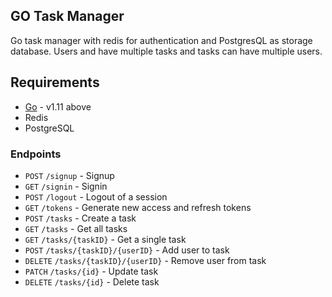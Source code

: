 ## GO Task Manager

Go task manager with redis for authentication and PostgresQL as storage database. Users and have multiple tasks and tasks can have multiple users.

## Requirements

- [Go](https://golang.org) - v1.11 above
- Redis
- PostgreSQL

### Endpoints

- `POST` `/signup` - Signup
- `GET` `/signin` - Signin
- `POST` `/logout` - Logout of a session
- `GET` `/tokens` - Generate new access and refresh tokens
- `POST` `/tasks` - Create a task
- `GET` `/tasks` - Get all tasks
- `GET` `/tasks/{taskID}` - Get a single task
- `POST` `/tasks/{taskID}/{userID}` - Add user to task
- `DELETE` `/tasks/{taskID}/{userID}` - Remove user from task
- `PATCH` `/tasks/{id}` - Update task
- `DELETE` `/tasks/{id}` - Delete task
